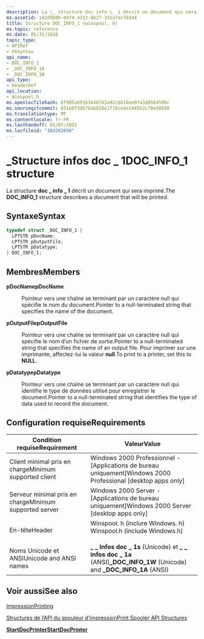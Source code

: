 ```yaml
---
description: La \_ structure doc info \_ 1 décrit un document qui sera imprimé.
ms.assetid: 142d988b-dd74-4312-8b27-331a7ec70344
title: Structure DOC_INFO_1 (winspool. h)
ms.topic: reference
ms.date: 05/31/2018
topic_type:
- APIRef
- kbSyntax
api_name:
- DOC_INFO_1
- _DOC_INFO_1A
- _DOC_INFO_1W
api_type:
- HeaderDef
api_location:
- Winspool.h
ms.openlocfilehash: 6f905a89163b46743a92c8616ee0fa3d0564590c
ms.sourcegitcommit: 831e8f3db78ab820e1710cede244553c70e50500
ms.translationtype: MT
ms.contentlocale: fr-FR
ms.lasthandoff: 01/07/2021
ms.locfileid: "104202698"
---
```

# <a name="doc_info_1-structure"></a><span data-ttu-id="a8d4e-103">\_Structure infos doc \_ 1</span><span class="sxs-lookup"><span data-stu-id="a8d4e-103">DOC\_INFO\_1 structure</span></span>

<span data-ttu-id="a8d4e-104">La structure **doc \_ info \_ 1** décrit un document qui sera imprimé.</span><span class="sxs-lookup"><span data-stu-id="a8d4e-104">The **DOC\_INFO\_1** structure describes a document that will be printed.</span></span>

## <a name="syntax"></a><span data-ttu-id="a8d4e-105">Syntaxe</span><span class="sxs-lookup"><span data-stu-id="a8d4e-105">Syntax</span></span>


```C++
typedef struct _DOC_INFO_1 {
  LPTSTR pDocName;
  LPTSTR pOutputFile;
  LPTSTR pDatatype;
} DOC_INFO_1;
```



## <a name="members"></a><span data-ttu-id="a8d4e-106">Membres</span><span class="sxs-lookup"><span data-stu-id="a8d4e-106">Members</span></span>

<dl> <dt>

<span data-ttu-id="a8d4e-107">**pDocName**</span><span class="sxs-lookup"><span data-stu-id="a8d4e-107">**pDocName**</span></span>
</dt> <dd>

<span data-ttu-id="a8d4e-108">Pointeur vers une chaîne se terminant par un caractère null qui spécifie le nom du document.</span><span class="sxs-lookup"><span data-stu-id="a8d4e-108">Pointer to a null-terminated string that specifies the name of the document.</span></span>

</dd> <dt>

<span data-ttu-id="a8d4e-109">**pOutputFile**</span><span class="sxs-lookup"><span data-stu-id="a8d4e-109">**pOutputFile**</span></span>
</dt> <dd>

<span data-ttu-id="a8d4e-110">Pointeur vers une chaîne se terminant par un caractère null qui spécifie le nom d’un fichier de sortie.</span><span class="sxs-lookup"><span data-stu-id="a8d4e-110">Pointer to a null-terminated string that specifies the name of an output file.</span></span> <span data-ttu-id="a8d4e-111">Pour imprimer sur une imprimante, affectez-lui la valeur **null**.</span><span class="sxs-lookup"><span data-stu-id="a8d4e-111">To print to a printer, set this to **NULL**.</span></span>

</dd> <dt>

<span data-ttu-id="a8d4e-112">**pDatatype**</span><span class="sxs-lookup"><span data-stu-id="a8d4e-112">**pDatatype**</span></span>
</dt> <dd>

<span data-ttu-id="a8d4e-113">Pointeur vers une chaîne se terminant par un caractère null qui identifie le type de données utilisé pour enregistrer le document.</span><span class="sxs-lookup"><span data-stu-id="a8d4e-113">Pointer to a null-terminated string that identifies the type of data used to record the document.</span></span>

</dd> </dl>

## <a name="requirements"></a><span data-ttu-id="a8d4e-114">Configuration requise</span><span class="sxs-lookup"><span data-stu-id="a8d4e-114">Requirements</span></span>



| <span data-ttu-id="a8d4e-115">Condition requise</span><span class="sxs-lookup"><span data-stu-id="a8d4e-115">Requirement</span></span> | <span data-ttu-id="a8d4e-116">Valeur</span><span class="sxs-lookup"><span data-stu-id="a8d4e-116">Value</span></span> |
|-------------------------------------|-----------------------------------------------------------------------------------------------------------|
| <span data-ttu-id="a8d4e-117">Client minimal pris en charge</span><span class="sxs-lookup"><span data-stu-id="a8d4e-117">Minimum supported client</span></span><br/> | <span data-ttu-id="a8d4e-118">Windows 2000 Professionnel - \[Applications de bureau uniquement\]</span><span class="sxs-lookup"><span data-stu-id="a8d4e-118">Windows 2000 Professional \[desktop apps only\]</span></span><br/>                                                |
| <span data-ttu-id="a8d4e-119">Serveur minimal pris en charge</span><span class="sxs-lookup"><span data-stu-id="a8d4e-119">Minimum supported server</span></span><br/> | <span data-ttu-id="a8d4e-120">Windows 2000 Server - \[Applications de bureau uniquement\]</span><span class="sxs-lookup"><span data-stu-id="a8d4e-120">Windows 2000 Server \[desktop apps only\]</span></span><br/>                                                      |
| <span data-ttu-id="a8d4e-121">En-tête</span><span class="sxs-lookup"><span data-stu-id="a8d4e-121">Header</span></span><br/>                   | <dl> <span data-ttu-id="a8d4e-122"><dt>Winspool. h (inclure Windows. h)</dt></span><span class="sxs-lookup"><span data-stu-id="a8d4e-122"><dt>Winspool.h (include Windows.h)</dt></span></span> </dl> |
| <span data-ttu-id="a8d4e-123">Noms Unicode et ANSI</span><span class="sxs-lookup"><span data-stu-id="a8d4e-123">Unicode and ANSI names</span></span><br/>   | <span data-ttu-id="a8d4e-124">**\_ \_ Infos doc \_ 1s** (Unicode) et **\_ \_ infos doc \_ 1a** (ANSI)</span><span class="sxs-lookup"><span data-stu-id="a8d4e-124">**\_DOC\_INFO\_1W** (Unicode) and **\_DOC\_INFO\_1A** (ANSI)</span></span><br/>                                   |



## <a name="see-also"></a><span data-ttu-id="a8d4e-125">Voir aussi</span><span class="sxs-lookup"><span data-stu-id="a8d4e-125">See also</span></span>

<dl> <dt>

[<span data-ttu-id="a8d4e-126">Impression</span><span class="sxs-lookup"><span data-stu-id="a8d4e-126">Printing</span></span>](printdocs-printing.md)
</dt> <dt>

[<span data-ttu-id="a8d4e-127">Structures de l’API du spouleur d’impression</span><span class="sxs-lookup"><span data-stu-id="a8d4e-127">Print Spooler API Structures</span></span>](printing-and-print-spooler-structures.md)
</dt> <dt>

[<span data-ttu-id="a8d4e-128">**StartDocPrinter**</span><span class="sxs-lookup"><span data-stu-id="a8d4e-128">**StartDocPrinter**</span></span>](startdocprinter.md)
</dt> </dl>

 

 




